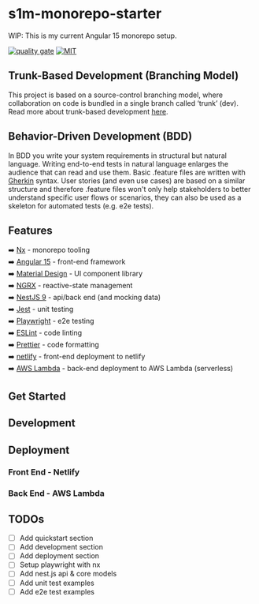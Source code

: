 # s1m-monorepo-starter

WIP: This is my current Angular 15 monorepo setup.

[![quality gate](https://sonarcloud.io/api/project_badges/measure?project=SimonPhumin_s1m-monorepo-starter&metric=alert_status)](https://sonarcloud.io/project/overview?id=SimonPhumin_s1m-monorepo-starter)
[![MIT](https://img.shields.io/packagist/l/doctrine/orm.svg)](https://github.com/simonphumin/s1m-monorepo-starter/blob/main/LICENSE)

## Trunk-Based Development (Branching Model)

This project is based on a source-control branching model, where collaboration on code is bundled in a single branch called ‘trunk’ (dev).
Read more about trunk-based development [here](https://trunkbaseddevelopment.com/).

## Behavior-Driven Development (BDD)

In BDD you write your system requirements in structural but natural language. Writing end-to-end tests in natural language enlarges the audience that can read and use them.
Basic .feature files are written with [Gherkin](https://cucumber.io/docs/gherkin/) syntax. User stories (and even use cases) are based on a similar structure and therefore .feature files won't only help stakeholders to better understand specific user flows or scenarios, they can also be used as a skeleton for automated tests (e.g. e2e tests).

## Features

➡️ [Nx](https://nx.dev/) - monorepo tooling  
➡️ [Angular 15](https://angular.io/) - front-end framework  
➡️ [Material Design](https://material.angular.io/) - UI component library  
➡️ [NGRX](https://ngrx.io/) - reactive-state management  
➡️ [NestJS 9](https://nestjs.com/) - api/back end (and mocking data)  
➡️ [Jest](https://jestjs.io/) - unit testing  
➡️ [Playwright](https://playwright.dev/) - e2e testing  
➡️ [ESLint](https://eslint.org/) - code linting  
➡️ [Prettier](https://prettier.io/) - code formatting  
➡️ [netlify](https://www.netlify.com/) - front-end deployment to netlify  
➡️ [AWS Lambda](https://aws.amazon.com/lambda/) - back-end deployment to AWS Lambda (serverless)

## Get Started

## Development

## Deployment

### Front End - Netlify

### Back End - AWS Lambda

## TODOs

- [ ] Add quickstart section
- [ ] Add development section
- [ ] Add deployment section
- [ ] Setup playwright with nx
- [ ] Add nest.js api & core models
- [ ] Add unit test examples
- [ ] Add e2e test examples
